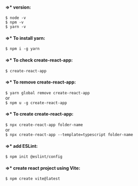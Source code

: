 #### =>* 	version:
`$ node -v`\
`$ npm -v`\
`$ yarn -v`
#### =>* 	To install yarn:
`$ npm i -g yarn`
#### =>* 	To check create-react-app:
`$ create-react-app`
#### =>* 	To remove create-react-app:
`$ yarn global remove create-react-app`\
or\
`$ npm u -g create-react-app`
#### =>* 	To create create-react-app:
`$ npx create-react-app folder-name`\
or\
`$ npx create-react-app --template=typescript folder-name`
#### =>*  	add ESLint:
`$ npm init @eslint/config`
#### =>* create react project using Vite:
`$ npm create vite@latest`



